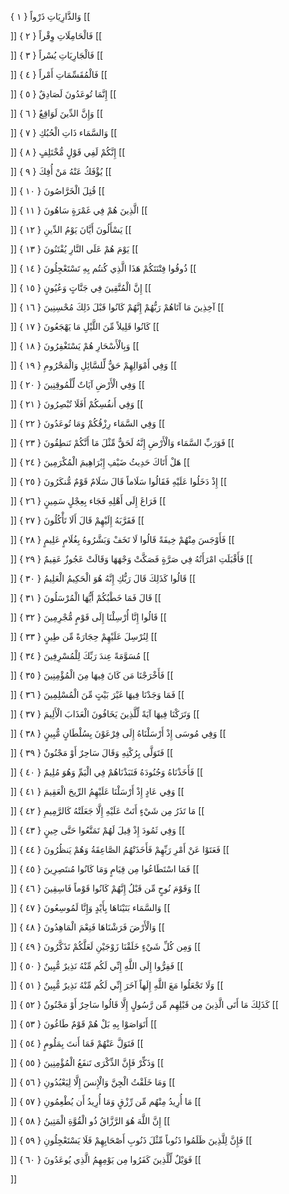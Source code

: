 وَالذَّارِيَاتِ ذَرْواً { ۱ }
[[


]] 
فَالْحَامِلَاتِ وِقْراً { ۲ }
[[


]] 
فَالْجَارِيَاتِ يُسْراً { ۳ }
[[


]] 
فَالْمُقَسِّمَاتِ أَمْراً { ٤ }
[[


]] 
إِنَّمَا تُوعَدُونَ لَصَادِقٌ { ٥ }
[[


]] 
وَإِنَّ الدِّينَ لَوَاقِعٌ { ٦ }
[[


]] 
وَالسَّمَاء ذَاتِ الْحُبُكِ { ٧ }
[[


]] 
إِنَّكُمْ لَفِي قَوْلٍ مُّخْتَلِفٍ { ۸ }
[[


]] 
يُؤْفَكُ عَنْهُ مَنْ أُفِكَ { ۹ }
[[


]] 
قُتِلَ الْخَرَّاصُونَ { ۱۰ }
[[


]] 
الَّذِينَ هُمْ فِي غَمْرَةٍ سَاهُونَ { ۱۱ }
[[


]] 
يَسْأَلُونَ أَيَّانَ يَوْمُ الدِّينِ { ۱۲ }
[[


]] 
يَوْمَ هُمْ عَلَى النَّارِ يُفْتَنُونَ { ۱۳ }
[[


]] 
ذُوقُوا فِتْنَتَكُمْ هَذَا الَّذِي كُنتُم بِهِ تَسْتَعْجِلُونَ { ۱٤ }
[[


]] 
إِنَّ الْمُتَّقِينَ فِي جَنَّاتٍ وَعُيُونٍ { ۱٥ }
[[


]] 
آخِذِينَ مَا آتَاهُمْ رَبُّهُمْ إِنَّهُمْ كَانُوا قَبْلَ ذَلِكَ مُحْسِنِينَ { ۱٦ }
[[


]] 
كَانُوا قَلِيلاً مِّنَ اللَّيْلِ مَا يَهْجَعُونَ { ۱٧ }
[[


]] 
وَبِالْأَسْحَارِ هُمْ يَسْتَغْفِرُونَ { ۱۸ }
[[


]] 
وَفِي أَمْوَالِهِمْ حَقٌّ لِّلسَّائِلِ وَالْمَحْرُومِ { ۱۹ }
[[


]] 
وَفِي الْأَرْضِ آيَاتٌ لِّلْمُوقِنِينَ { ۲۰ }
[[


]] 
وَفِي أَنفُسِكُمْ أَفَلَا تُبْصِرُونَ { ۲۱ }
[[


]] 
وَفِي السَّمَاء رِزْقُكُمْ وَمَا تُوعَدُونَ { ۲۲ }
[[


]] 
فَوَرَبِّ السَّمَاء وَالْأَرْضِ إِنَّهُ لَحَقٌّ مِّثْلَ مَا أَنَّكُمْ تَنطِقُونَ { ۲۳ }
[[


]] 
هَلْ أَتَاكَ حَدِيثُ ضَيْفِ إِبْرَاهِيمَ الْمُكْرَمِينَ { ۲٤ }
[[


]] 
إِذْ دَخَلُوا عَلَيْهِ فَقَالُوا سَلَاماً قَالَ سَلَامٌ قَوْمٌ مُّنكَرُونَ { ۲٥ }
[[


]] 
فَرَاغَ إِلَى أَهْلِهِ فَجَاء بِعِجْلٍ سَمِينٍ { ۲٦ }
[[


]] 
فَقَرَّبَهُ إِلَيْهِمْ قَالَ أَلَا تَأْكُلُونَ { ۲٧ }
[[


]] 
فَأَوْجَسَ مِنْهُمْ خِيفَةً قَالُوا لَا تَخَفْ وَبَشَّرُوهُ بِغُلَامٍ عَلِيمٍ { ۲۸ }
[[


]] 
فَأَقْبَلَتِ امْرَأَتُهُ فِي صَرَّةٍ فَصَكَّتْ وَجْهَهَا وَقَالَتْ عَجُوزٌ عَقِيمٌ { ۲۹ }
[[


]] 
قَالُوا كَذَلِكَ قَالَ رَبُّكِ إِنَّهُ هُوَ الْحَكِيمُ الْعَلِيمُ { ۳۰ }
[[


]] 
قَالَ فَمَا خَطْبُكُمْ أَيُّهَا الْمُرْسَلُونَ { ۳۱ }
[[


]] 
قَالُوا إِنَّا أُرْسِلْنَا إِلَى قَوْمٍ مُّجْرِمِينَ { ۳۲ }
[[


]] 
لِنُرْسِلَ عَلَيْهِمْ حِجَارَةً مِّن طِينٍ { ۳۳ }
[[


]] 
مُسَوَّمَةً عِندَ رَبِّكَ لِلْمُسْرِفِينَ { ۳٤ }
[[


]] 
فَأَخْرَجْنَا مَن كَانَ فِيهَا مِنَ الْمُؤْمِنِينَ { ۳٥ }
[[


]] 
فَمَا وَجَدْنَا فِيهَا غَيْرَ بَيْتٍ مِّنَ الْمُسْلِمِينَ { ۳٦ }
[[


]] 
وَتَرَكْنَا فِيهَا آيَةً لِّلَّذِينَ يَخَافُونَ الْعَذَابَ الْأَلِيمَ { ۳٧ }
[[


]] 
وَفِي مُوسَى إِذْ أَرْسَلْنَاهُ إِلَى فِرْعَوْنَ بِسُلْطَانٍ مُّبِينٍ { ۳۸ }
[[


]] 
فَتَوَلَّى بِرُكْنِهِ وَقَالَ سَاحِرٌ أَوْ مَجْنُونٌ { ۳۹ }
[[


]] 
فَأَخَذْنَاهُ وَجُنُودَهُ فَنَبَذْنَاهُمْ فِي الْيَمِّ وَهُوَ مُلِيمٌ { ٤۰ }
[[


]] 
وَفِي عَادٍ إِذْ أَرْسَلْنَا عَلَيْهِمُ الرِّيحَ الْعَقِيمَ { ٤۱ }
[[


]] 
مَا تَذَرُ مِن شَيْءٍ أَتَتْ عَلَيْهِ إِلَّا جَعَلَتْهُ كَالرَّمِيمِ { ٤۲ }
[[


]] 
وَفِي ثَمُودَ إِذْ قِيلَ لَهُمْ تَمَتَّعُوا حَتَّى حِينٍ { ٤۳ }
[[


]] 
فَعَتَوْا عَنْ أَمْرِ رَبِّهِمْ فَأَخَذَتْهُمُ الصَّاعِقَةُ وَهُمْ يَنظُرُونَ { ٤٤ }
[[


]] 
فَمَا اسْتَطَاعُوا مِن قِيَامٍ وَمَا كَانُوا مُنتَصِرِينَ { ٤٥ }
[[


]] 
وَقَوْمَ نُوحٍ مِّن قَبْلُ إِنَّهُمْ كَانُوا قَوْماً فَاسِقِينَ { ٤٦ }
[[


]] 
وَالسَّمَاء بَنَيْنَاهَا بِأَيْدٍ وَإِنَّا لَمُوسِعُونَ { ٤٧ }
[[


]] 
وَالْأَرْضَ فَرَشْنَاهَا فَنِعْمَ الْمَاهِدُونَ { ٤۸ }
[[


]] 
وَمِن كُلِّ شَيْءٍ خَلَقْنَا زَوْجَيْنِ لَعَلَّكُمْ تَذَكَّرُونَ { ٤۹ }
[[


]] 
فَفِرُّوا إِلَى اللَّهِ إِنِّي لَكُم مِّنْهُ نَذِيرٌ مُّبِينٌ { ٥۰ }
[[


]] 
وَلَا تَجْعَلُوا مَعَ اللَّهِ إِلَهاً آخَرَ إِنِّي لَكُم مِّنْهُ نَذِيرٌ مُّبِينٌ { ٥۱ }
[[


]] 
كَذَلِكَ مَا أَتَى الَّذِينَ مِن قَبْلِهِم مِّن رَّسُولٍ إِلَّا قَالُوا سَاحِرٌ أَوْ مَجْنُونٌ { ٥۲ }
[[


]] 
أَتَوَاصَوْا بِهِ بَلْ هُمْ قَوْمٌ طَاغُونَ { ٥۳ }
[[


]] 
فَتَوَلَّ عَنْهُمْ فَمَا أَنتَ بِمَلُومٍ { ٥٤ }
[[


]] 
وَذَكِّرْ فَإِنَّ الذِّكْرَى تَنفَعُ الْمُؤْمِنِينَ { ٥٥ }
[[


]] 
وَمَا خَلَقْتُ الْجِنَّ وَالْإِنسَ إِلَّا لِيَعْبُدُونِ { ٥٦ }
[[


]] 
مَا أُرِيدُ مِنْهُم مِّن رِّزْقٍ وَمَا أُرِيدُ أَن يُطْعِمُونِ { ٥٧ }
[[


]] 
إِنَّ اللَّهَ هُوَ الرَّزَّاقُ ذُو الْقُوَّةِ الْمَتِينُ { ٥۸ }
[[


]] 
فَإِنَّ لِلَّذِينَ ظَلَمُوا ذَنُوباً مِّثْلَ ذَنُوبِ أَصْحَابِهِمْ فَلَا يَسْتَعْجِلُونِ { ٥۹ }
[[


]] 
فَوَيْلٌ لِّلَّذِينَ كَفَرُوا مِن يَوْمِهِمُ الَّذِي يُوعَدُونَ { ٦۰ }
[[


]]
